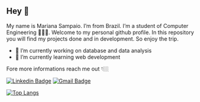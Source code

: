 ## Hey 👋
My name is Mariana Sampaio. I’m from Brazil. I’m a student of Computer Engineering 👩🏻‍💻.
Welcome to my personal github profile. In this repository you will find my projects done and in development.
So enjoy the trip.

- 🔭 I’m currently working on database and data analysis
- 🌱 I’m currently learning web development

Fore more informations reach me out 👇🏼

 [![Linkedin Badge](https://img.shields.io/badge/Mariana%20Sampaio-990033?style=flat-square&logo=Linkedin&logoColor=white&link=https://www.linkedin.com/in/mariana-borges-de-sampaio-895ab810b/)](https://www.linkedin.com/in/mariana-borges-de-sampaio-895ab810b/)  [![Gmail Badge](https://img.shields.io/badge/-marisampa26@gmail.com-990033?style=flat-square&logo=Gmail&logoColor=white&link=mailto:marisampa26@gmail.com)](mailto:marisampa26@gmail.com)



[![Top Langs](https://github-readme-stats.vercel.app/api/top-langs/?username=sampaiomariana)](https://github.com/sampaiomariana/github-readme-stats)



